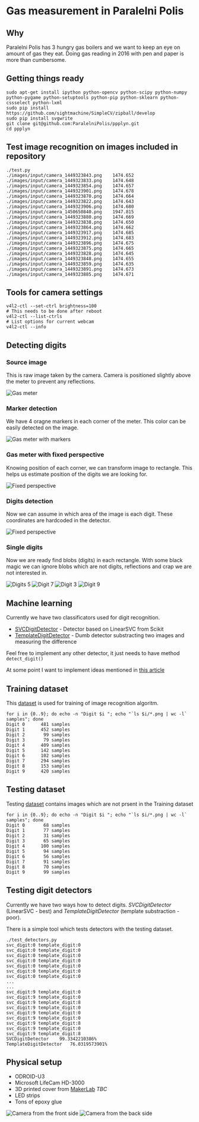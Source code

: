 # Gas measurement in Paralelni Polis

## Why

 Paralelni Polis has 3 hungry gas boilers and we want to keep an eye on amount of gas they eat.
 Doing gas reading in 2016 with pen and paper is more than cumbersome.

## Getting things ready
    sudo apt-get install ipython python-opencv python-scipy python-numpy python-pygame python-setuptools python-pip python-sklearn python-cssselect python-lxml
    sudo pip install https://github.com/sightmachine/SimpleCV/zipball/develop
    sudo pip install svgwrite
    git clone git@github.com:ParalelniPolis/ppplyn.git
    cd ppplyn

## Test image recognition on images included in repository
    ./test.py
    ./images/input/camera_1449323843.png	1474.652
    ./images/input/camera_1449323833.png	1474.648
    ./images/input/camera_1449323854.png	1474.657
    ./images/input/camera_1449323901.png	1474.678
    ./images/input/camera_1449323870.png	1474.664
    ./images/input/camera_1449323822.png	1474.643
    ./images/input/camera_1449323906.png	1474.680
    ./images/input/camera_1450650840.png	1947.815
    ./images/input/camera_1449323880.png	1474.669
    ./images/input/camera_1449323838.png	1474.650
    ./images/input/camera_1449323864.png	1474.662
    ./images/input/camera_1449323917.png	1474.685
    ./images/input/camera_1449323912.png	1474.683
    ./images/input/camera_1449323896.png	1474.675
    ./images/input/camera_1449323875.png	1474.665
    ./images/input/camera_1449323828.png	1474.645
    ./images/input/camera_1449323848.png	1474.655
    ./images/input/camera_1449323859.png	1474.635
    ./images/input/camera_1449323891.png	1474.673
    ./images/input/camera_1449323885.png	1474.671

## Tools for camera settings
    v4l2-ctl --set-ctrl brightness=100
    # This needs to be done after reboot
    v4l2-ctl --list-ctrls
    # List options for current webcam
    v4l2-ctl --info

## Detecting digits

### Source image
This is raw image taken by the camera. Camera is positioned slightly above the meter to prevent any reflections.

![Gas meter](docs/board7.png)

### Marker detection
We have 4 oragne markers in each corner of the meter. This color can be easily detected on the image.

![Gas meter with markers](docs/image_with_markers.png)

### Gas meter with fixed perspective
Knowing position of each corner, we can transform image to rectangle. This helps us estimate position of the digits we are looking for.

![Fixed perspective](docs/fixed_perspective.png)

### Digits detection
Now we can assume in which area of the image is each digit. These coordinates are hardcoded in the detector.

![Fixed perspective](docs/fixed_perspective_boxes.png)

### Single digits
Now we are ready find blobs (digits) in each rectangle. With some black magic we can ignore blobs which are not digits, reflections and crap we are not interested in.

![Digits 5](docs/5.png) ![Digit 7](docs/7.png) ![Digit 3](docs/3.png) ![Digit 9](docs/9.png)

## Machine learning
Currently we have two classificators used for digit recognition.

* [SVCDigitDetector](SVCDigitDetector.py) - Detector based on LinearSVC from Scikit
* [TemplateDigitDetector](TemplateDigitDetector.py) - Dumb detector substracting two images and measuring the difference

Feel free to implement any other detector, it just needs to have method ```detect_digit()```

At some point I want to implement ideas mentioned in [this article](http://joshmontague.com/posts/2016/mnist-scikit-learn/)

## Training dataset
This [dataset](images/dataset) is used for training of image recognition algoritm.

    for i in {0..9}; do echo -n "Digit $i "; echo "`ls $i/*.png | wc -l` samples"; done
    Digit 0      481 samples
    Digit 1      452 samples
    Digit 2       99 samples
    Digit 3       79 samples
    Digit 4      409 samples
    Digit 5      142 samples
    Digit 6      102 samples
    Digit 7      294 samples
    Digit 8      153 samples
    Digit 9      420 samples

## Testing dataset
Testing [dataset](images/dataset-test) contains images which are not prsent in the Training dataset

    for i in {0..9}; do echo -n "Digit $i "; echo "`ls $i/*.png | wc -l` samples"; done
    Digit 0       68 samples
    Digit 1       77 samples
    Digit 2       31 samples
    Digit 3       65 samples
    Digit 4      100 samples
    Digit 5       94 samples
    Digit 6       56 samples
    Digit 7       91 samples
    Digit 8       70 samples
    Digit 9       99 samples

## Testing digit detectors
Currently we have two ways how to detect digits. *SVCDigitDetector* (LinearSVC - best) and *TemplateDigitDetector* (template substraction - poor).

There is a simple tool which tests detectors with the testing dataset.

    ./test_detectors.py
    svc_digit:0 template_digit:0
    svc_digit:0 template_digit:0
    svc_digit:0 template_digit:0
    svc_digit:0 template_digit:0
    svc_digit:0 template_digit:0
    svc_digit:0 template_digit:0
    svc_digit:0 template_digit:0
    ...
    ...
    svc_digit:9 template_digit:0
    svc_digit:9 template_digit:0
    svc_digit:9 template_digit:8
    svc_digit:9 template_digit:0
    svc_digit:9 template_digit:0
    svc_digit:9 template_digit:0
    svc_digit:9 template_digit:8
    svc_digit:9 template_digit:0
    svc_digit:9 template_digit:8
    SVCDigitDetector    99.3342210386%
    TemplateDigitDetector   76.0319573901%


## Physical setup

* ODROID-U3
* Microsoft LifeCam HD-3000
* 3D printed cover from [MakerLab](http://makerslab.cz/) *TBC*
* LED strips
* Tons of epoxy glue

![Camera from the front side](docs/camera_front.jpg) ![Camera from the back side](docs/camera_back.jpg)